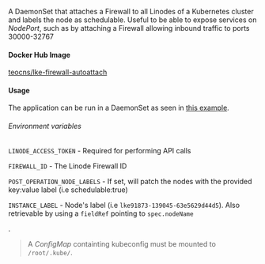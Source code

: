 A DaemonSet that attaches a Firewall to all Linodes of a Kubernetes cluster and labels the node as schedulable.
Useful to be able to expose services on _NodePort_, such as by attaching a Firewall allowing inbound traffic to ports 30000-32767


####  Docker Hub Image

[teocns/lke-firewall-autoattach](https://hub.docker.com/repository/docker/teocns/lke-firewall-autoattach/general)


####  Usage

The application can be run in a DaemonSet as seen in [this example](https://github.com/teocns/lke-firewall-autoattach/blob/main/examples/daemonset.tf).

###### Environment variables

`LINODE_ACCESS_TOKEN` - Required for performing API calls

`FIREWALL_ID` - The Linode Firewall ID

`POST_OPERATION_NODE_LABELS` - If set, will patch the nodes with the provided key:value label (i.e schedulable:true)

`INSTANCE_LABEL` - Node's label (i.e `lke91873-139045-63e5629d44d5`). Also retrievable by using a `fieldRef` pointing to `spec.nodeName`


.

> A _ConfigMap_ containting kubeconfig must be mounted to `/root/.kube/`.





